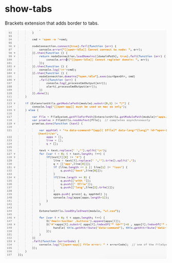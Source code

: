 # show-tabs

Brackets extension that adds border to tabs.

![alt tag](https://raw.githubusercontent.com/Fraser-Greenlee/show-tabs/master/sample.png)
